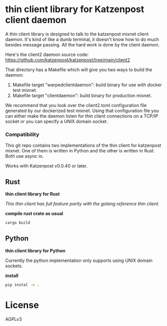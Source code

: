 
# thin client library for Katzenpost client daemon

A thin client library is designed to talk to the katzenpost mixnet client daemon.
It's kind of like a dumb terminal, it doesn't know how to do much besides
message passing. All the hard work is done by the client daemon.

Here's the client2 daemon source code:
https://github.com/katzenpost/katzenpost/tree/main/client2

That directory has a Makefile which will give you two ways to build the daemon:

1. Makefile target "warpedclientdaemon": build binary for use with docker test mixnet.
2. Makefile target "clientdaemon": build binary for production mixnet.

We recommend that you look over the client2.toml configuration file generated by
our dockerized test mixnet. Using that configuration file you can either make
the daemon listen for thin client connections on a TCP/IP socket or you can
specify a UNIX domain socket.

### Compatibility

This git repo contains two implementations of the thin client for katzenpost mixnet.
One of them is written in Python and the other is written in Rust. Both use async io.

Works with Katzenpost v0.0.40 or later.


## Rust

**thin client library for Rust**

*This thin client has full feature parity with the golang reference thin client.*

**compile rust crate as usual**

```bash
cargo build

```


## Python

**thin client library for Python**

Currently the python implementation only supports using UNIX domain sockets.

**install**

```bash
pip instal -e .
```


# License

AGPLv3
